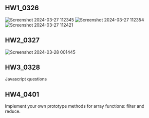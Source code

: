 ## HW1_0326
![Screenshot 2024-03-27 112345](https://github.com/jsczzzx/Antra_Homework_FirstTwoWeeks/assets/39892107/baa5d506-fbef-48fe-ab68-3edf98c6b0de)
![Screenshot 2024-03-27 112354](https://github.com/jsczzzx/Antra_Homework_FirstTwoWeeks/assets/39892107/55ac186a-a50f-45b2-b57f-780998c1bdac)
![Screenshot 2024-03-27 112421](https://github.com/jsczzzx/Antra_Homework_FirstTwoWeeks/assets/39892107/ae407a16-1009-4a58-a85d-f9976b2a5f60)

## HW2_0327
![Screenshot 2024-03-28 001445](https://github.com/jsczzzx/Antra_Homework_FirstTwoWeeks/assets/39892107/bcfe0284-a945-49c1-8da5-d3998f466562)

## HW3_0328
Javascript questions

## HW4_0401
Implement your own prototype methods for array functions: filter and reduce.
